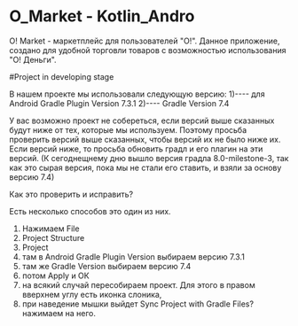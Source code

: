 # O_Market - Kotlin_Andro

O! Market - маркетплейс для пользователей "О!". Данное приложение, создано для удобной
торговли товаров с возможностью использования "О! Деньги".

#Project in developing stage

В нашем проекте мы использовали следующую версию:   1)---- для Android Gradle Plugin Version 7.3.1
2)---- Gradle Version 7.4

У вас возможно проект не собереться, если версий выше сказанных будут ниже от тех, которые мы используем.
Поэтому просьба проверить версий выше сказанных, чтобы версий их не было ниже их.
Если версий ниже, то просьба обновить градл и  его плагин на эти версий. (К сегоднещнему дню вышло
версия градла 8.0-milestone-3, так как это сырая версия, пока мы не стали его ставить,
и взяли за основу версию 7.4)


Как это проверить и исправить?

Есть несколько способов это один из них.
1) Нажимаем File
2) Project Structure
3) Project
4) там в Android Gradle Plugin Version выбираем версию 7.3.1
5) там же Gradle Version выбираем версию 7.4
6) потом Apply и ОК
7) на всякий случай пересобираем проект. Для этого в правом вверхнем углу есть иконка слоника,
8) при наведение мышки выйдет Sync Project with Gradle Files? нажимаем на него.